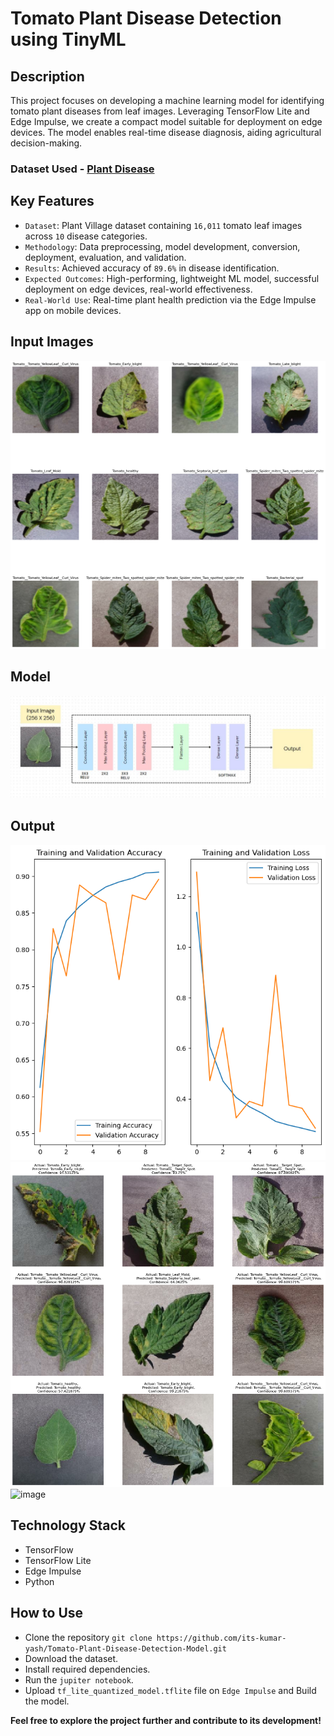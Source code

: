 # Tomato Plant Disease Detection using TinyML

## Description
This project focuses on developing a machine learning model for identifying tomato plant diseases from leaf images. Leveraging TensorFlow Lite and Edge Impulse, we create a compact model suitable for deployment on edge devices. The model enables real-time disease diagnosis, aiding agricultural decision-making.

### Dataset Used - [Plant Disease](https://www.kaggle.com/datasets/emmarex/plantdisease)

## Key Features
- `Dataset`: Plant Village dataset containing `16,011` tomato leaf images across `10` disease categories.
- `Methodology`: Data preprocessing, model development, conversion, deployment, evaluation, and validation.
- `Results`: Achieved accuracy of `89.6%` in disease identification.
- `Expected Outcomes`: High-performing, lightweight ML model, successful deployment on edge devices, real-world effectiveness.
- `Real-World Use`: Real-time plant health prediction via the Edge Impulse app on mobile devices.

## Input Images
![alt text](image-1.png)
## Model
![alt text](image.png)
## Output
![alt text](image-2.png)
![alt text](image-3.png)
![image](https://github.com/its-kumar-yash/Tomato-Plant-Disease-Detection-Model/assets/97521394/1b2f2b2a-c3ef-48f3-a90a-2e36dd7352f4)


## Technology Stack
- TensorFlow
- TensorFlow Lite
- Edge Impulse
- Python

## How to Use
- Clone the repository `git clone https://github.com/its-kumar-yash/Tomato-Plant-Disease-Detection-Model.git`
- Download the dataset.
- Install required dependencies.
- Run the `jupiter notebook`.
- Upload `tf_lite_quantized_model.tflite` file on `Edge Impulse` and Build the model.

<b>Feel free to explore the project further and contribute to its development!</b>
